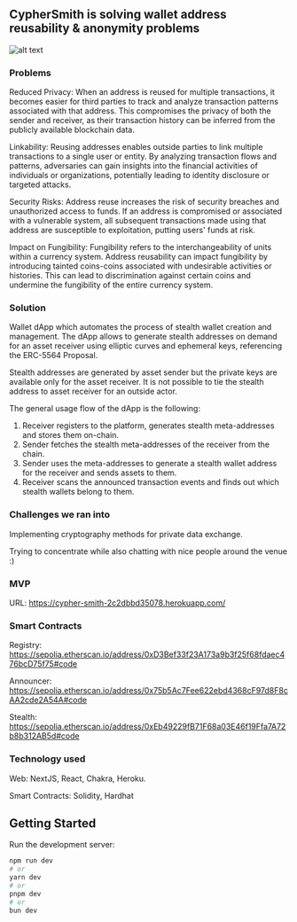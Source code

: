 ## CypherSmith is solving wallet address reusability & anonymity problems

![alt text]([http://url/to/img.png](https://i.pinimg.com/736x/42/77/da/4277dab674b058bb365d1230f420fea2.jpg))

### Problems

Reduced Privacy: When an address is reused for multiple transactions, it becomes easier for third parties to track and analyze transaction patterns associated with that address. This compromises the privacy of both the sender and receiver, as their transaction history can be inferred from the publicly available blockchain data.

Linkability: Reusing addresses enables outside parties to link multiple transactions to a single user or entity. By analyzing transaction flows and patterns, adversaries can gain insights into the financial activities of individuals or organizations, potentially leading to identity disclosure or targeted attacks.

Security Risks: Address reuse increases the risk of security breaches and unauthorized access to funds. If an address is compromised or associated with a vulnerable system, all subsequent transactions made using that address are susceptible to exploitation, putting users' funds at risk.

Impact on Fungibility: Fungibility refers to the interchangeability of units within a currency system. Address reusability can impact fungibility by introducing tainted coins-coins associated with undesirable activities or histories. This can lead to discrimination against certain coins and undermine the fungibility of the entire currency system.

### Solution

Wallet dApp which automates the process of stealth wallet creation and management. The dApp allows to generate stealth addresses on demand for an asset receiver using elliptic curves and ephemeral keys, referencing the ERC-5564 Proposal.

Stealth addresses are generated by asset sender but the private keys are available only for the asset receiver. It is not possible to tie the stealth address to asset receiver for an outside actor.

The general usage flow of the dApp is the following:
1. Receiver registers to the platform, generates stealth meta-addresses and stores them on-chain.
2. Sender fetches the stealth meta-addresses of the receiver from the chain.
3. Sender uses the meta-addresses to generate a stealth wallet address for the receiver and sends assets to them.
4. Receiver scans the announced transaction events and finds out which stealth wallets belong to them.

### Challenges we ran into
Implementing cryptography methods for private data exchange.

Trying to concentrate while also chatting with nice people around the venue :)

### MVP

URL: https://cypher-smith-2c2dbbd35078.herokuapp.com/

### Smart Contracts

Registry: https://sepolia.etherscan.io/address/0xD3Bef33f23A173a9b3f25f68fdaec476bcD75f75#code

Announcer: https://sepolia.etherscan.io/address/0x75b5Ac7Fee622ebd4368cF97d8F8cAA2cde2A54A#code

Stealth: https://sepolia.etherscan.io/address/0xEb49229fB71F68a03E46f19Ffa7A72b8b312AB5d#code

### Technology used

Web: NextJS, React, Chakra, Heroku.

Smart Contracts: Solidity, Hardhat


## Getting Started

Run the development server:

```bash
npm run dev
# or
yarn dev
# or
pnpm dev
# or
bun dev
```
